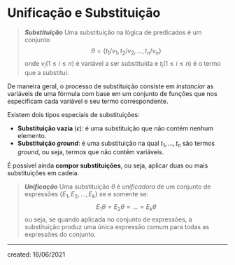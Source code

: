 # Unificação e Substituição


> ***Substituição***
> Uma substituição na lógica de predicados é um conjunto
>$$
  \theta = \{t_1/v_1, t_2/v_2, \dots, t_n/v_n\}
>$$
> onde $v_i(1 \leq i \leq n)$ é variável a ser substituída e $t_i(1 \leq i \leq n)$ é o termo que a substitui.

De maneira geral, o processo de substituição consiste em *instanciar* as variáveis de uma fórmula com base em um conjunto de funções que nos especificam cada variável e seu termo correspondente.

Existem dois tipos especiais de substituições:
- **Substituição vazia** ($\epsilon$): é uma substituição que não contém nenhum elemento.
- **Substituição *ground***: é uma substituição na qual $t_1,\dots,t_n$ são termos *ground*, ou seja, termos que não contém variáveis.

É possível ainda **compor substituições**, ou seja, aplicar duas ou mais substituições em cadeia.

> ***Unificação***
> Uma substituição $\theta$ é *unificadora* de um conjunto de expressões $\{E_1,E_2,\dots,E_k\}$ se e somente se:
>$$
  E_1\theta = E_2\theta = \dots = E_k\theta
>$$
> ou seja, se quando aplicada no conjunto de expressões, a substituição produz uma única expressão comum para todas as expressões do conjunto.


---

created: 16/06/2021
